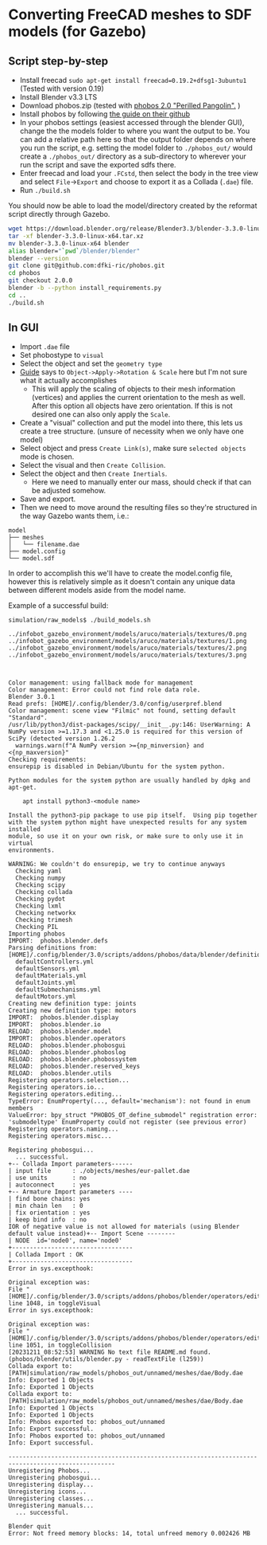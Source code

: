 # Converting FreeCAD meshes to SDF models (for Gazebo)

## Script step-by-step

- Install freecad `sudo apt-get install freecad=0.19.2+dfsg1-3ubuntu1` (Tested with version 0.19)
- Install Blender v3.3 LTS
- Download phobos.zip (tested with [phobos 2.0 "Perilled Pangolin".](https://github.com/dfki-ric/phobos/releases/tag/2.0.0) )
- Install phobos by following [the guide on their github](https://github.com/dfki-ric/phobos/tree/2.0.0#installation)
- In your phobos settings (easiest accessed through the blender GUI), change the the models folder to where you want the output to be. You can add a relative path here so that the output folder depends on where you run the script, e.g. setting the model folder to `./phobos_out/` would create a `./phobos_out/` directory as a sub-directory to wherever your run the script and save the exported sdfs there.
- Enter freecad and load your `.FCstd`, then select the body in the tree view and select `File`->`Export` and choose to export it as a Collada (`.dae`) file.
- Run `./build.sh`

You should now be able to load the model/directory created by the reformat script directly through Gazebo.

```bash
wget https://download.blender.org/release/Blender3.3/blender-3.3.0-linux-x64.tar.xz
tar -xf blender-3.3.0-linux-x64.tar.xz
mv blender-3.3.0-linux-x64 blender
alias blender="`pwd`/blender/blender"
blender --version
git clone git@github.com:dfki-ric/phobos.git
cd phobos
git checkout 2.0.0
blender -b --python install_requirements.py
cd ..
./build.sh
```

## In GUI

- Import `.dae` file
- Set phobostype to `visual`
- Select the object and set the `geometry type`
- [Guide](https://github.com/dfki-ric/phobos/wiki/Modeling-Walkthrough) says to `Object->Apply->Rotation & Scale` here but I'm not sure what it actually accomplishes
  - This will apply the scaling of objects to their mesh information (vertices) and applies the current orientation to the mesh as well. After this option all objects have zero orientation. If this is not desired one can also only apply the `Scale`.
- Create a "visual" collection and put the model into there, this lets us create a tree structure. (unsure of necessity when we only have one model)
- Select object and press `Create Link(s)`, make sure `selected objects` mode is chosen.
- Select the visual and then `Create Collision`.
- Select the object and then `Create Inertials`.
  - Here we need to manually enter our mass, should check if that can be adjusted somehow.
- Save and export.
- Then we need to move around the resulting files so they're structured in the way Gazebo wants them, i.e.:

```text
model
├── meshes
│   └── filename.dae
├── model.config
└── model.sdf
```

In order to accomplish this we'll have to create the model.config file, however this is relatively simple as it doesn't contain any unique data between different models aside from the model name.


Example of a successful build:
```
simulation/raw_models$ ./build_models.sh 

../infobot_gazebo_environment/models/aruco/materials/textures/0.png
../infobot_gazebo_environment/models/aruco/materials/textures/1.png
../infobot_gazebo_environment/models/aruco/materials/textures/2.png
../infobot_gazebo_environment/models/aruco/materials/textures/3.png



Color management: using fallback mode for management
Color management: Error could not find role data role.
Blender 3.0.1
Read prefs: [HOME]/.config/blender/3.0/config/userpref.blend
Color management: scene view "Filmic" not found, setting default "Standard".
/usr/lib/python3/dist-packages/scipy/__init__.py:146: UserWarning: A NumPy version >=1.17.3 and <1.25.0 is required for this version of SciPy (detected version 1.26.2
  warnings.warn(f"A NumPy version >={np_minversion} and <{np_maxversion}"
Checking requirements:
ensurepip is disabled in Debian/Ubuntu for the system python.

Python modules for the system python are usually handled by dpkg and apt-get.

    apt install python3-<module name>

Install the python3-pip package to use pip itself.  Using pip together
with the system python might have unexpected results for any system installed
module, so use it on your own risk, or make sure to only use it in virtual
environments.

WARNING: We couldn't do ensurepip, we try to continue anyways
  Checking yaml
  Checking numpy
  Checking scipy
  Checking collada
  Checking pydot
  Checking lxml
  Checking networkx
  Checking trimesh
  Checking PIL
Importing phobos
IMPORT:  phobos.blender.defs
Parsing definitions from: [HOME]/.config/blender/3.0/scripts/addons/phobos/data/blender/definitions
  defaultControllers.yml
  defaultSensors.yml
  defaultMaterials.yml
  defaultJoints.yml
  defaultSubmechanisms.yml
  defaultMotors.yml
Creating new definition type: joints
Creating new definition type: motors
IMPORT:  phobos.blender.display
IMPORT:  phobos.blender.io
RELOAD:  phobos.blender.model
IMPORT:  phobos.blender.operators
RELOAD:  phobos.blender.phobosgui
RELOAD:  phobos.blender.phoboslog
RELOAD:  phobos.blender.phobossystem
RELOAD:  phobos.blender.reserved_keys
RELOAD:  phobos.blender.utils
Registering operators.selection... 
Registering operators.io...
Registering operators.editing...
TypeError: EnumProperty(..., default='mechanism'): not found in enum members
ValueError: bpy_struct "PHOBOS_OT_define_submodel" registration error: 'submodeltype' EnumProperty could not register (see previous error)
Registering operators.naming...
Registering operators.misc...

Registering phobosgui...
  ... successful.
+-- Collada Import parameters------
| input file      : ./objects/meshes/eur-pallet.dae
| use units       : no
| autoconnect     : yes
+-- Armature Import parameters ----
| find bone chains: yes
| min chain len   : 0
| fix orientation : yes
| keep bind info  : no
IOR of negative value is not allowed for materials (using Blender default value instead)+-- Import Scene --------
| NODE  id='node0', name='node0'
+----------------------------------
| Collada Import : OK
+----------------------------------
Error in sys.excepthook:

Original exception was:
File "[HOME]/.config/blender/3.0/scripts/addons/phobos/blender/operators/editing.py", line 1048, in toggleVisual
Error in sys.excepthook:

Original exception was:
File "[HOME]/.config/blender/3.0/scripts/addons/phobos/blender/operators/editing.py", line 1051, in toggleCollision
[20231211_08:52:53] WARNING No text file README.md found. (phobos/blender/utils/blender.py - readTextFile (l259))
Collada export to: [PATH]simulation/raw_models/phobos_out/unnamed/meshes/dae/Body.dae
Info: Exported 1 Objects
Info: Exported 1 Objects
Collada export to: [PATH]simulation/raw_models/phobos_out/unnamed/meshes/dae/Body.dae
Info: Exported 1 Objects
Info: Exported 1 Objects
Info: Phobos exported to: phobos_out/unnamed
Info: Export successful.
Info: Phobos exported to: phobos_out/unnamed
Info: Export successful.

----------------------------------------------------------------------------------------------------
Unregistering Phobos...
Unregistering phobosgui...
Unregistering display...
Unregistering icons...
Unregistering classes...
Unregistering manuals...
  ... successful.

Blender quit
Error: Not freed memory blocks: 14, total unfreed memory 0.002426 MB

```
